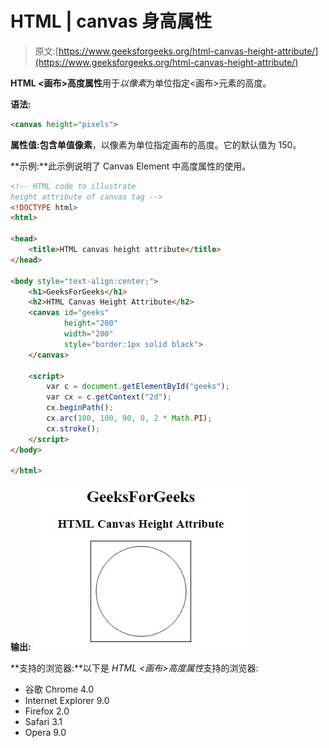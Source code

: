 # HTML | canvas 身高属性

> 原文:[https://www.geeksforgeeks.org/html-canvas-height-attribute/](https://www.geeksforgeeks.org/html-canvas-height-attribute/)

**HTML <画布>高度属性**用于*以像素*为单位指定<画布>元素的高度。

**语法:**

```html
<canvas height="pixels">
```

**属性值:**包含单值**像素**，以像素为单位指定画布的高度。它的默认值为 150。

**示例:**此示例说明了 Canvas Element 中高度属性的使用。

```html
<!-- HTML code to illustrate 
height attribute of canvas tag -->
<!DOCTYPE html>
<html>

<head>
    <title>HTML canvas height attribute</title>
</head>

<body style="text-align:center;">
    <h1>GeeksForGeeks</h1>
    <h2>HTML Canvas Height Attribute</h2>
    <canvas id="geeks"
            height="200"
            width="200" 
            style="border:1px solid black">
    </canvas>

    <script>
        var c = document.getElementById("geeks");
        var cx = c.getContext("2d");
        cx.beginPath();
        cx.arc(100, 100, 90, 0, 2 * Math.PI);
        cx.stroke();
    </script>
</body>

</html>
```

**输出:**
![](img/d1c6e30e95ca913ec2b995cfb17dc0ea.png)

**支持的浏览器:**以下是 *HTML <画布>高度属性*支持的浏览器:

*   谷歌 Chrome 4.0
*   Internet Explorer 9.0
*   Firefox 2.0
*   Safari 3.1
*   Opera 9.0